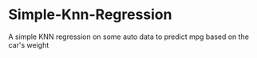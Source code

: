 # Simple-Knn-Regression
A simple KNN regression on some auto data to predict mpg based on the car's weight
